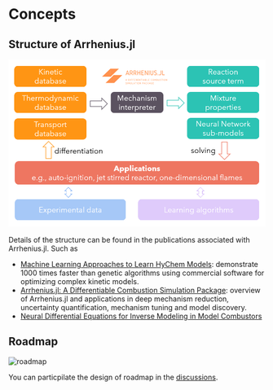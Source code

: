 # Concepts

## Structure of Arrhenius.jl

![schem.png](./figures/schem.png)

Details of the structure can be found in the publications associated with Arrhenius.jl. Such as

+ [Machine Learning Approaches to Learn HyChem Models](https://www.researchgate.net/publication/350890609_Machine_Learning_Approaches_to_Learn_HyChem_Models): demonstrate 1000 times faster than genetic algorithms using commercial software for optimizing complex kinetic models.
+ [Arrhenius.jl: A Differentiable Combustion Simulation Package](https://www.researchgate.net/publication/350573212_Arrheniusjl_A_Differentiable_Combustion_Simulation_Package): overview of Arrhenius.jl and applications in deep mechanism reduction, uncertainty quantification, mechanism tuning and model discovery.
+ [Neural Differential Equations for Inverse Modeling in Model Combustors](https://www.researchgate.net/publication/351223124_Neural_Differential_Equations_for_Inverse_Modeling_in_Model_Combustors)


## Roadmap

![roadmap](https://user-images.githubusercontent.com/8445647/118387233-4c7af280-b5eb-11eb-9412-06fdc4a81420.png)

You can particpilate the design of roadmap in the [discussions](https://github.com/DENG-MIT/Arrhenius.jl/discussions/68).